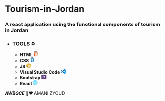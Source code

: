 # Tourism-in-Jordan

### A react application using the functional components of tourism in Jordan 

* ### **TOOLS ⚙️**
   * **HTML  ![](/tourism-app/src/images/html-5.png)**
   * **CSS   ![](/tourism-app/src/images/css.png)**
   * **JS ![](/tourism-app/src/images/javascript.png)**
   * **Visual Studio Code ![](/tourism-app/src/images/vs.png)**
   * **Bootstrap ![](/tourism-app/src/images/bootstrap.png)**
   * **React ![](/tourism-app/src/images/react.png)**




***AWBGCE*** 🌼❤️ AMANI ZYOUD
